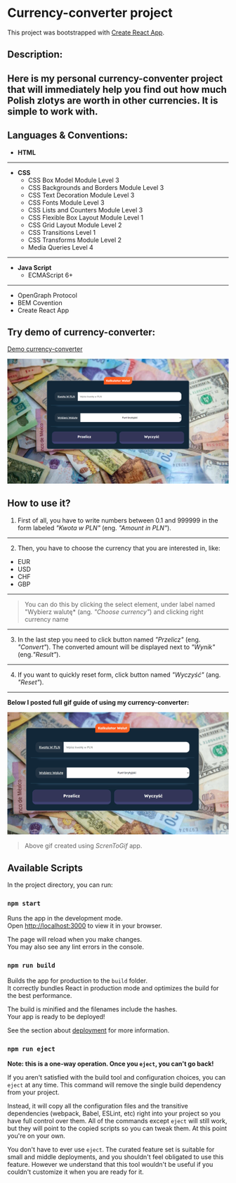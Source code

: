 # Currency-converter project

This project was bootstrapped with [Create React App](https://github.com/facebook/create-react-app).

## Description: 
Here is my personal currency-conventer project that will immediately help you find out how much Polish zlotys are worth in other currencies. It is simple to work with.
---

## Languages & Conventions:
- **HTML**
---
- **CSS**
    - CSS Box Model Module Level 3
    - CSS Backgrounds and Borders Module Level 3
    - CSS Text Decoration Module Level 3
    - CSS Fonts Module Level 3
    - CSS Lists and Counters Module Level 3
    - CSS Flexible Box Layout Module Level 1
    - CSS Grid Layout Module Level 2
    - CSS Transitions Level 1
    - CSS Transforms Module Level 2
    - Media Queries Level 4
---
- **Java Script**
    - ECMAScript 6+
---
- OpenGraph Protocol
- BEM Covention
- Create React App


## Try demo of currency-converter:

[Demo currency-converter](https://oskarwlaszczuk.github.io/currency-converter-react/)

![Project screenshot](https://raw.githubusercontent.com/OskarWlaszczuk/currency-converter-react/3f9a899b9dec436c7c4ea5fb588bd505809379a9/src/project-screenshot.png)

## How to use it?
1. First of all, you have to write numbers between 0.1 and 999999 in the form labeled *"Kwota w PLN"* (eng. *"Amount in PLN"*).
***

2. Then, you have to choose the currency that you are interested in, like:
- EUR
- USD
- CHF
- GBP
***


>You can do this by clicking the select element, under label named "Wybierz walutę* (ang. *"Choose currency"*) and clicking right currency name
***

3. In the last step you need to click button named *"Przelicz"* (eng. *"Convert"*). The converted amount will be displayed next to *"Wynik"* (eng.*"Result"*).
***

4. If you want to quickly reset form, click button named *"Wyczyść"* (ang. *"Reset"*).
***

**Below I posted full gif guide of using my currency-converter:**

![gif guide of using currency-converter](https://raw.githubusercontent.com/OskarWlaszczuk/currency-converter-react/3f9a899b9dec436c7c4ea5fb588bd505809379a9/src/project-gif-readme.gif)

>Above gif created using *ScrenToGif* app.

## Available Scripts

In the project directory, you can run:

### `npm start`

Runs the app in the development mode.\
Open [http://localhost:3000](http://localhost:3000) to view it in your browser.

The page will reload when you make changes.\
You may also see any lint errors in the console.

### `npm run build`

Builds the app for production to the `build` folder.\
It correctly bundles React in production mode and optimizes the build for the best performance.

The build is minified and the filenames include the hashes.\
Your app is ready to be deployed!

See the section about [deployment](https://facebook.github.io/create-react-app/docs/deployment) for more information.

### `npm run eject`

**Note: this is a one-way operation. Once you `eject`, you can't go back!**

If you aren't satisfied with the build tool and configuration choices, you can `eject` at any time. This command will remove the single build dependency from your project.

Instead, it will copy all the configuration files and the transitive dependencies (webpack, Babel, ESLint, etc) right into your project so you have full control over them. All of the commands except `eject` will still work, but they will point to the copied scripts so you can tweak them. At this point you're on your own.

You don't have to ever use `eject`. The curated feature set is suitable for small and middle deployments, and you shouldn't feel obligated to use this feature. However we understand that this tool wouldn't be useful if you couldn't customize it when you are ready for it.
